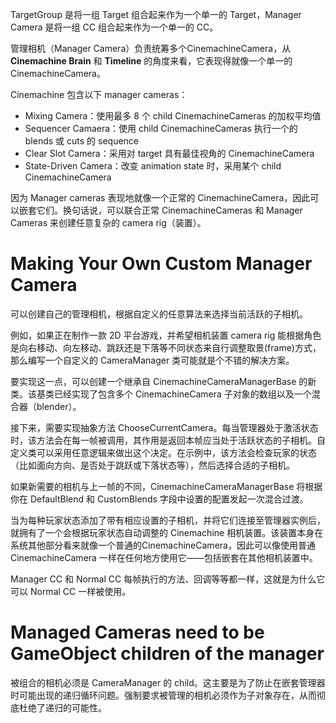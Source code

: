 TargetGroup 是将一组 Target 组合起来作为一个单一的 Target，Manager Camera 是将一组 CC 组合起来作为一个单一的 CC。

管理相机（Manager Camera）负责统筹多个CinemachineCamera，从 **Cinemachine Brain** 和 **Timeline** 的角度来看，它表现得就像一个单一的 CinemachineCamera。

Cinemachine 包含以下 manager cameras：

- Mixing Camera：使用最多 8 个 child CinemachineCameras 的加权平均值
- Sequencer Camaera：使用 child CinemachineCameras 执行一个的 blends 或 cuts 的 sequence
- Clear Slot Camera：采用对 target 具有最佳视角的 CinemachineCamera
- State-Driven Camera：改变 animation state 时，采用某个 child CinemachineCamera

因为 Manager cameras 表现地就像一个正常的 CinemachineCamera，因此可以嵌套它们。换句话说，可以联合正常 CinemachineCameras 和 Manager Cameras 来创建任意复杂的 camera rig（装置）。

# Making Your Own Custom Manager Camera

可以创建自己的管理相机，根据自定义的任意算法来选择当前活跃的子相机。

例如，如果正在制作一款 2D 平台游戏，并希望相机装置 camera rig 能根据角色是向右移动、向左移动、跳跃还是下落等不同状态来自行调整取景(frame)方式，那么编写一个自定义的 CameraManager 类可能就是个不错的解决方案。

要实现这一点，可以创建一个继承自 CinemachineCameraManagerBase 的新类。该基类已经实现了包含多个 CinemachineCamera 子对象的数组以及一个混合器（blender）。

接下来，需要实现抽象方法 ChooseCurrentCamera。每当管理器处于激活状态时，该方法会在每一帧被调用，其作用是返回本帧应当处于活跃状态的子相机。自定义类可以采用任意逻辑来做出这个决定。在示例中，该方法会检查玩家的状态（比如面向方向、是否处于跳跃或下落状态等），然后选择合适的子相机。

如果新需要的相机与上一帧的不同，CinemachineCameraManagerBase 将根据你在 DefaultBlend 和 CustomBlends 字段中设置的配置发起一次混合过渡。

当为每种玩家状态添加了带有相应设置的子相机，并将它们连接至管理器实例后，就拥有了一个会根据玩家状态自动调整的 Cinemachine 相机装置。该装置本身在系统其他部分看来就像一个普通的CinemachineCamera，因此可以像使用普通 CinemachineCamera 一样在任何地方使用它——包括嵌套在其他相机装置中。

Manager CC 和 Normal CC 每帧执行的方法、回调等等都一样，这就是为什么它可以 Normal CC 一样被使用。

# Managed Cameras need to be GameObject children of the manager

被组合的相机必须是 CameraManager 的 child。这主要是为了防止在嵌套管理器时可能出现的递归循环问题。强制要求被管理的相机必须作为子对象存在，从而彻底杜绝了递归的可能性。
